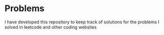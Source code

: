 # Problems
I have developed this repository to keep track of solutions for the problems I solved in leetcode and other coding websites  

